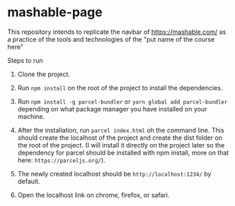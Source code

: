 # mashable-page

This repository intends to replicate the navbar of https://mashable.com/ as a practice of the tools and technologies of the "put name of the course here"

Steps to run

1. Clone the project.

2. Run `npm install` on the root of the project to install the dependencies.

3. Run `npm install -g parcel-bundler` or `yarn global add parcel-bundler` depending on what package manager you have installed on your machine.

4. After the installation, run `parcel index.html` oh the command line. This should create the localhost of the project and create the dist folder on the root of the project.
   (I will install it directly on the project later so the dependency for parcel should be installed with npm install, more on that here: `https://parceljs.org/`).

5. The newly created localhost should be `http://localhost:1234/` by default.

6. Open the localhost link on chrome, firefox, or safari.
